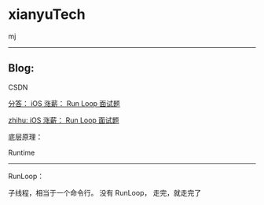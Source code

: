 # xianyuTech
mj

<hr>

## Blog:


CSDN


[分答： iOS 涨薪： Run Loop 面试题](https://segmentfault.com/a/1190000023232656)


[zhihu: iOS 涨薪： Run Loop 面试题](https://zhuanlan.zhihu.com/p/159245687)




底层原理：

Runtime


<hr>

RunLoop：


子线程，相当于一个命令行。 没有 RunLoop， 走完，就走完了